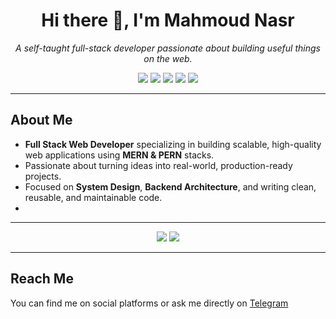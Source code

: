 <h1 align="center">Hi there 👋, I'm Mahmoud Nasr</h1>
<p align="center">
  <i>A self-taught full-stack developer passionate about building useful things on the web.</i>
</p>

<p align="center">
  <a href="https://twitter.com/_mahm0udnasr"><img src="https://img.shields.io/badge/Twitter-%231DA1F2.svg?style=flat&logo=twitter&logoColor=white"/></a>
  <a href="https://t.me/mahm0udnasr"><img src="https://img.shields.io/badge/Telegram-2CA5E0?style=flat&logo=telegram&logoColor=white"/></a>
  <a href="https://www.facebook.com/mhm0udnasr"><img src="https://img.shields.io/badge/Facebook-1877F2?style=flat&logo=facebook&logoColor=white"/></a>
  <a href="https://www.linkedin.com/in/mahm0udnasr"><img src="https://img.shields.io/badge/LinkedIn-0A66C2?style=flat&logo=linkedin&logoColor=white"/></a>
  <a href="https://www.instagram.com/_mahm0udnasr"><img src="https://img.shields.io/badge/Instagram-E4405F?style=flat&logo=instagram&logoColor=white"/></a>
</p>

---

##  About Me

-  **Full Stack Web Developer** specializing in building scalable, high-quality web applications using **MERN & PERN** stacks.  
-  Passionate about turning ideas into real-world, production-ready projects.  
-  Focused on **System Design**, **Backend Architecture**, and writing clean, reusable, and maintainable code.
- 
---

<p align="center">
  <img src="https://github-readme-stats.vercel.app/api?username=mahm0udnasr&show_icons=true&theme=graywhite" />
  <img src="https://github-readme-stats.vercel.app/api/top-langs/?username=mahm0udnasr&layout=compact&langs_count=10&theme=graywhite"/>
</p>

---

##  Reach Me

You can find me on social platforms or ask me directly on [Telegram](https://t.me/mahmoudnasr)
